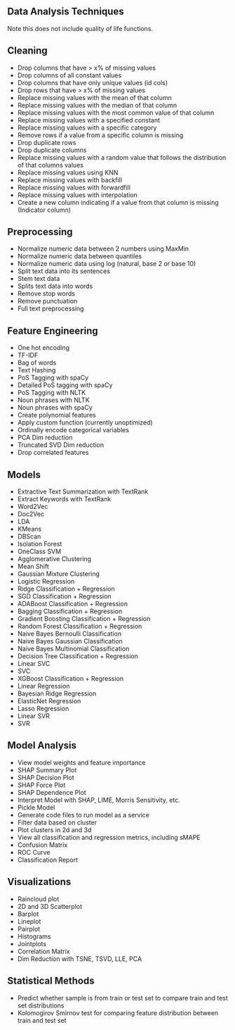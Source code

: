 Data Analysis Techniques
---

Note this does not include quality of life functions.

## Cleaning

  - Drop columns that have > x% of missing values
  - Drop columns of all constant values
  - Drop columns that have only unique values (id cols)
  - Drop rows that have > x% of missing values
  - Replace missing values with the mean of that column
  - Replace missing values with the median of that column
  - Replace missing values with the most common value of that column
  - Replace missing values with a specified constant
  - Replace missing values with a specific category
  - Remove rows if a value from a specific column is missing
  - Drop duplicate rows
  - Drop duplicate columns
  - Replace missing values with a random value that follows the distribution of that columns values
  - Replace missing values using KNN
  - Replace missing values with backfill
  - Replace missing values with forwardfill
  - Replace missing values with interpolation
  - Create a new column indicating if a value from that column is missing (Indicator column)

## Preprocessing

  - Normalize numeric data between 2 numbers using MaxMin
  - Normalize numeric data between quantiles
  - Normalize numeric data using log (natural, base 2 or base 10)
  - Split text data into its sentences
  - Stem text data
  - Splits text data into words
  - Remove stop words
  - Remove punctuation
  - Full text preprocessing

## Feature Engineering

  - One hot encoding
  - TF-IDF
  - Bag of words
  - Text Hashing
  - PoS Tagging with spaCy
  - Detailed PoS tagging with spaCy
  - PoS Tagging with NLTK
  - Noun phrases with NLTK
  - Noun phrases with spaCy
  - Create polynomial features
  - Apply custom function (currently unoptimized)
  - Ordinally encode categorical variables
  - PCA Dim reduction
  - Truncated SVD Dim reduction
  - Drop correlated features

## Models

  - Extractive Text Summarization with TextRank
  - Extract Keywords with TextRank
  - Word2Vec
  - Doc2Vec
  - LDA
  - KMeans
  - DBScan
  - Isolation Forest
  - OneClass SVM
  - Agglomerative Clustering
  - Mean Shift
  - Gaussian Mixture Clustering
  - Logistic Regression
  - Ridge Classification + Regression
  - SGD Classification + Regression
  - ADABoost Classification + Regression
  - Bagging Classification + Regression
  - Gradient Boosting Classification + Regression
  - Random Forest Classification + Regression
  - Naive Bayes Bernoulli Classification
  - Naive Bayes Gaussian Classification
  - Naive Bayes Multinomial Classification
  - Decision Tree Classification + Regression
  - Linear SVC
  - SVC
  - XGBoost Classification + Regression
  - Linear Regression
  - Bayesian Ridge Regression
  - ElasticNet Regression
  - Lasso Regression
  - Linear SVR
  - SVR

## Model Analysis

  - View model weights and feature importance
  - SHAP Summary Plot
  - SHAP Decision Plot
  - SHAP Force Plot
  - SHAP Dependence Plot
  - Interpret Model with SHAP, LIME, Morris Sensitivity, etc.
  - Pickle Model
  - Generate code files to run model as a service
  - Filter data based on cluster
  - Plot clusters in 2d and 3d
  - View all classification and regression metrics, including sMAPE
  - Confusion Matrix
  - ROC Curve
  - Classification Report

## Visualizations
  - Raincloud plot
  - 2D and 3D Scatterplot
  - Barplot
  - Lineplot
  - Pairplot
  - Histograms
  - Jointplots
  - Correlation Matrix
  - Dim Reduction with TSNE, TSVD, LLE, PCA

## Statistical Methods
  - Predict whether sample is from train or test set to compare train and test set distributions
  - Kolomogirov Smirnov test for comparing feature distribution between train and test set
